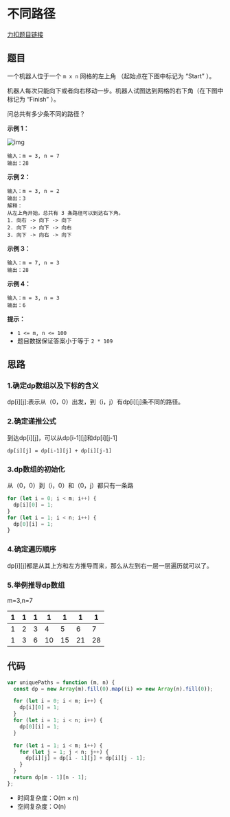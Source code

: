 # 不同路径

[力扣题目链接](https://leetcode.cn/problems/unique-paths/)

## 题目

一个机器人位于一个 `m x n` 网格的左上角 （起始点在下图中标记为 “Start” ）。

机器人每次只能向下或者向右移动一步。机器人试图达到网格的右下角（在下图中标记为 “Finish” ）。

问总共有多少条不同的路径？

**示例 1：**

![img](https://assets.leetcode.com/uploads/2018/10/22/robot_maze.png)

```
输入：m = 3, n = 7
输出：28
```

**示例 2：**

```
输入：m = 3, n = 2
输出：3
解释：
从左上角开始，总共有 3 条路径可以到达右下角。
1. 向右 -> 向下 -> 向下
2. 向下 -> 向下 -> 向右
3. 向下 -> 向右 -> 向下
```

**示例 3：**

```
输入：m = 7, n = 3
输出：28
```

**示例 4：**

```
输入：m = 3, n = 3
输出：6
```

**提示：**

- `1 <= m, n <= 100`
- 题目数据保证答案小于等于 `2 * 109`

## 思路

### 1.确定dp数组以及下标的含义

dp[i]\[j\]:表示从（0，0）出发，到（i，j）有dp[i]\[j\]条不同的路径。

### 2.确定递推公式

到达dp[i]\[j]，可以从dp[i-1]\[j]和dp[i]\[j-1]

~~~
dp[i][j] = dp[i-1][j] + dp[i][j-1]
~~~

### 3.dp数组的初始化

从（0，0）到（i，0）和（0，j）都只有一条路

~~~js
for (let i = 0; i < m; i++) {
  dp[i][0] = 1;
}
for (let i = 1; i < n; i++) {
  dp[0][i] = 1;
}
~~~

### 4.确定遍历顺序

dp[i]\[j]都是从其上方和左方推导而来，那么从左到右一层一层遍历就可以了。

### 5.举例推导dp数组

m=3,n=7

| 1    | 1    | 1    | 1    | 1    | 1    | 1    |
| ---- | ---- | ---- | ---- | ---- | ---- | ---- |
| 1    | 2    | 3    | 4    | 5    | 6    | 7    |
| 1    | 3    | 6    | 10   | 15   | 21   | 28   |

## 代码

~~~js
var uniquePaths = function (m, n) {
  const dp = new Array(m).fill(0).map((i) => new Array(n).fill(0));

  for (let i = 0; i < m; i++) {
    dp[i][0] = 1;
  }
  for (let i = 1; i < n; i++) {
    dp[0][i] = 1;
  }

  for (let i = 1; i < m; i++) {
    for (let j = 1; j < n; j++) {
      dp[i][j] = dp[i - 1][j] + dp[i][j - 1];
    }
  }
  return dp[m - 1][n - 1];
};
~~~

- 时间复杂度：O(m × n)
- 空间复杂度：O(n)